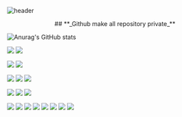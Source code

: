 
![header](https://capsule-render.vercel.app/api?type=soft&color=gradient&height=100&section=header&text=admin@risiscafford.co.kr&fontSize=40)

<div align="center">
    ## **_Github make all repository private_**
</div>




![Anurag's GitHub stats](https://github-readme-stats.vercel.app/api?username=risiscafford&show_icons=true&theme=radical&count_private=true)



<img src="https://img.shields.io/badge/Vue.js-4FC08D?style=flat&logo=Vue.js&logoColor=4FC08D"/> <img src="https://img.shields.io/badge/Node.js-339933?style=flat&logo=Node.js&logoColor=339933"/>

<img src="https://img.shields.io/badge/Thymeleaf-005F0F?style=flat&logo=Thymeleaf&logoColor=005F0F"/> <img src="https://img.shields.io/badge/SpringBoot-6DB33F?style=flat&logo=Spring&logoColor=6DB33F"/>

<img src="https://img.shields.io/badge/React-61DAFB?style=flat&logo=React&logoColor=61DAFB"/> <img src="https://img.shields.io/badge/TypeScript-3178C6?style=flat&logo=TypeScript&logoColor=3178C6"/> <img src="https://img.shields.io/badge/SpringBoot-6DB33F?style=flat&logo=Spring&logoColor=6DB33F"/>

<img src="https://img.shields.io/badge/jQuery-0769AD?style=flat&logo=jQuery&logoColor=0769AD"/> <img src="https://img.shields.io/badge/Javascript-414141?style=flat&logo=Javascript&logoColor=F7DF1E"/> <img src="https://img.shields.io/badge/SpringLegacy-6DB33F?style=flat&logo=Spring&logoColor=6DB33F"/> 

<img src="https://img.shields.io/badge/React-61DAFB?style=flat&logo=React&logoColor=61DAFB"/> <img src="https://img.shields.io/badge/TypeScript-3178C6?style=flat&logo=TypeScript&logoColor=3178C6"/> <img src="https://img.shields.io/badge/GoLang-skyblue?style=flat&logo=Go&logoColor=00ADD8"/> <img src="https://img.shields.io/badge/Kubernetes-326CE5?style=flat&logo=Kubernetes&logoColor=326CE5"/> <img src="https://img.shields.io/badge/CloudPlatform-3693F3?style=flat&logo=iCloud&logoColor=3693F3"/> <img src="https://img.shields.io/badge/RabbitMQ-FF6600?style=flat&logo=RabbitMQ&logoColor=FF6600"/> <img src="https://img.shields.io/badge/MSA-FF0000?style=flat&logo=GoogleTagManager&logoColor=FF0000"/> <img src="https://img.shields.io/badge/GoLand-000000?style=flat&logo=GoLand&logoColor=000000"/>












